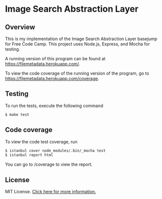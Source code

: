 # Image Search Abstraction Layer


## Overview

This is my implementation of the Image Search Abstraction Layer basejump for Free Code Camp.  This project uses Node.js, Express, and Mocha for testing.

A running version of this program can be found at https://filemetadata.herokuapp.com/.  

To view the code coverage of the running version of the program, go to https://filemetadata.herokuapp.com/coverage.

## Testing

To run the tests, execute the following command

```bash
$ make test
```

## Code coverage

To view the code test coverage, run 

```bash
$ istanbul cover node_modules/.bin/_mocha test
$ istanbul report html
```

You can go to /coverage to view the report. 

## License

MIT License. [Click here for more information.](LICENSE.md)
